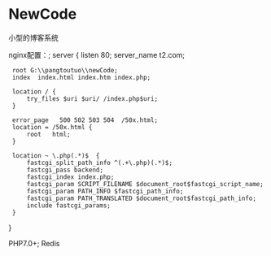 # NewCode
小型的博客系统

nginx配置：;
server {
     listen       80;
     server_name  t2.com;

     root G:\\pangtoutuo\\newCode;
     index  index.html index.htm index.php;

     location / {
         try_files $uri $uri/ /index.php$uri;
     }

     error_page   500 502 503 504  /50x.html;
     location = /50x.html {
         root   html;
     }

     location ~ \.php(.*)$  {
         fastcgi_split_path_info ^(.+\.php)(.*)$;
         fastcgi_pass backend;
         fastcgi_index index.php;
         fastcgi_param SCRIPT_FILENAME $document_root$fastcgi_script_name;
         fastcgi_param PATH_INFO $fastcgi_path_info;
         fastcgi_param PATH_TRANSLATED $document_root$fastcgi_path_info;
         include fastcgi_params;
     }
}

PHP7.0+;
Redis
